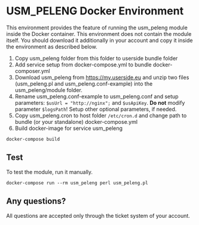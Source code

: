 # USM_PELENG Docker Environment

This environment provides the feature of running the usm_peleng module inside the Docker container. This environment does not contain the module itself. You should download it additionally in your account and copy it inside the environment as described below.

1. Copy usm_peleng folder from this folder to userside bundle folder
2. Add service setup from docker-compose.yml to bundle docker-composer.yml
3. Download usm_peleng from https://my.userside.eu and unzip two files (usm_peleng.pl and usm_peleng.conf-example) into the usm_peleng/module folder.
4. Rename usm_peleng.conf-example to usm_peleng.conf and setup parameters: `$usUrl = "http://nginx";` and `$usApiKey`. **Do not** modify parameter `$logsPath`! Setup other optional parameters, if needed.
5. Copy usm_peleng.cron to host folder `/etc/cron.d` and change path to bundle (or your standalone) docker-compose.yml
6. Build docker-image for service usm_peleng
```
docker-compose build
```

## Test

To test the module, run it manually.
```
docker-compose run --rm usm_peleng perl usm_peleng.pl
```

## Any questions?

All questions are accepted only through the ticket system of your account.